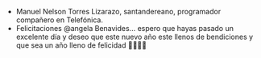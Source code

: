 - Manuel Nelson Torres Lizarazo, santandereano, programador compañero en Telefónica.
- Felicitaciones @angela Benavides... espero que hayas pasado un excelente día y deseo que este nuevo año este llenos de bendiciones y que sea un año lleno de felicidad 🥳🥳🥳🥳